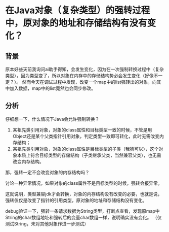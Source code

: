 # 在Java对象（复杂类型）的强转过程中，原对象的地址和存储结构有没有变化？

## 背景

原本好些天前我询问ai助手得知，会发生变化，因为在一次强制转换过程中（复杂类型），因为类型变了，所以对象在内存中的存储结构势必会发生变化（好像不一定？）。
然而今天在调试过程中发现，改变一个map中的list强转出的对象，向其中加入数据，map中的list竟然也会同步修改。

## 分析

仔细想一下，什么情况下Java会允许强制转换？

1. 某祖先类引用对象，对象的class属性和目标类型一致的时候，不管是用Object还是某个父类指针引用对象，判定类型一致即可转化，此时无需改变内存结构；
2. 某祖先类引用对象，对象的class属性是目标类型的子类（我猜可以），这个对象本质上符合目标类型的存储结构（子类继承父类，当然兼容父类），也无需改变内存结构。

那，强转一定不会改变对象的内存结构吗？

讨论一种异常情况，如果对象的class属性不是目标类型的时候，强转会报异常。

这就说明，类型兼容jdk才会转换，对象的内存结构没有改变的必要，也就是说，强转仅仅是改变了指针的引用类型，原对象的地址和存储结构没有变化。

debug验证一下，强转一条请求数据为String类型，打断点查看，发现原map中String的char数组地址和强转后的变量char数组一样，说明确实没有变化。
（仅测试String，未对其他对象作进一步测试）
